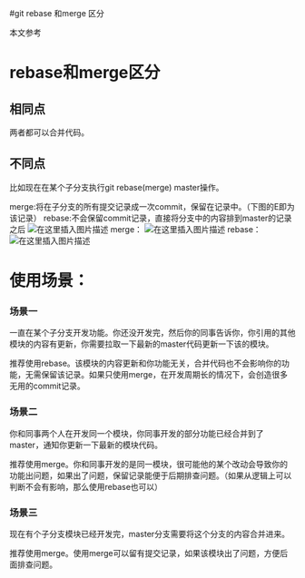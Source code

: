 #git rebase 和merge 区分
>  
 本文参考  


# rebase和merge区分

## 相同点

两者都可以合并代码。

## 不同点

比如现在在某个子分支执行git rebase(merge) master操作。

merge:将在子分支的所有提交记录成一次commit，保留在记录中。（下图的E即为该记录） rebase:不会保留commit记录，直接将分支中的内容排到master的记录之后 <img src="https://img-blog.csdnimg.cn/20190309104942350.png" alt="在这里插入图片描述"> merge： <img src="https://img-blog.csdnimg.cn/2019030910500899.png" alt="在这里插入图片描述"> rebase： <img src="https://img-blog.csdnimg.cn/20190309105027313.png" alt="在这里插入图片描述">

# 使用场景：

### 场景一

>  
 一直在某个子分支开发功能。你还没开发完，然后你的同事告诉你，你引用的其他模块的内容有更新，你需要拉取一下最新的master代码更新一下该的模块。 


推荐使用rebase。该模块的内容更新和你功能无关，合并代码也不会影响你的功能，无需保留该记录。如果只使用merge，在开发周期长的情况下，会创造很多无用的commit记录。

### 场景二

>  
 你和同事两个人在开发同一个模块，你同事开发的部分功能已经合并到了master，通知你更新一下最新的模块代码。 


推荐使用merge。你和同事开发的是同一模块，很可能他的某个改动会导致你的功能出问题，如果出了问题，保留记录能便于后期排查问题。（如果从逻辑上可以判断不会有影响，那么使用rebase也可以）

### 场景三

>  
 现在有个子分支模块已经开发完，master分支需要将这个分支的内容合并进来。 


推荐使用merge。使用merge可以留有提交记录，如果该模块出了问题，方便后面排查问题。
